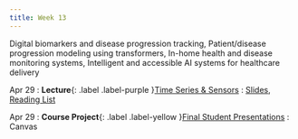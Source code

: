 ```yaml
---
title: Week 13
---
```


Digital biomarkers and disease progression tracking, Patient/disease progression modeling using transformers, In-home health and disease monitoring systems, Intelligent and accessible AI systems for healthcare delivery

Apr 29
: **Lecture**{: .label .label-purple }[Time Series & Sensors](lectures/week13)
  : [Slides](#), [Reading List](lectures/week13)

Apr 29
: **Course Project**{: .label .label-yellow }[Final Student Presentations](#)
  : Canvas